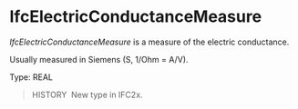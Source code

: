 IfcElectricConductanceMeasure
=============================

_IfcElectricConductanceMeasure_ is a measure of the electric conductance.

Usually measured in Siemens (S, 1/Ohm = A/V).

Type: REAL

> HISTORY&nbsp; New type in IFC2x.
